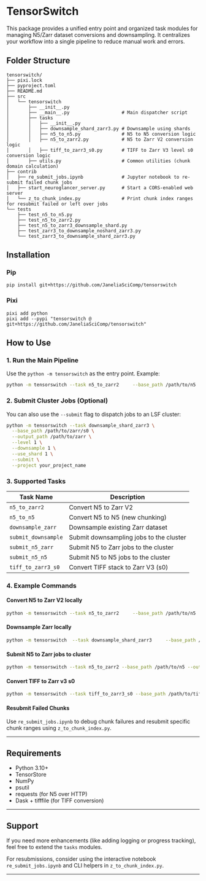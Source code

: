 # TensorSwitch

This package provides a unified entry point and organized task modules for managing N5/Zarr dataset conversions and downsampling. It centralizes your workflow into a single pipeline to reduce manual work and errors.

## Folder Structure

```
tensorswitch/
├── pixi.lock
├── pyproject.toml
├── README.md
├── src
│   └── tensorswitch
│       ├── __init__.py
│       ├── __main__.py                   # Main dispatcher script
│       ├── tasks
│       │   ├── __init__.py
│       │   ├── downsample_shard_zarr3.py # Downsample using shards
│       │   ├── n5_to_n5.py               # N5 to N5 conversion logic
│       │   ├── n5_to_zarr2.py            # N5 to Zarr V2 conversion logic
│       │   ├── tiff_to_zarr3_s0.py       # TIFF to Zarr V3 level s0 conversion logic  
│       ├── utils.py                      # Common utilities (chunk domain calculation)
├── contrib
│   ├── re_submit_jobs.ipynb              # Jupyter notebook to re-submit failed chunk jobs
│   ├── start_neuroglancer_server.py      # Start a CORS-enabled web server
│   └── z_to_chunk_index.py               # Print chunk index ranges for resubmit failed or left over jobs
└── tests
    ├── test_n5_to_n5.py
    ├── test_n5_to_zarr2.py
    ├── test_n5_to_zarr3_downsample_shard.py
    ├── test_zarr3_to_downsample_noshard_zarr3.py
    └── test_zarr3_to_downsample_shard_zarr3.py

```

## Installation

### Pip

```
pip install git+https://github.com/JaneliaSciComp/tensorswitch
```

### Pixi

```
pixi add python
pixi add --pypi "tensorswitch @ git+https://github.com/JaneliaSciComp/tensorswitch"
```

## How to Use

### 1. Run the Main Pipeline

Use the `python -m tensorswitch` as the entry point. Example:

```bash
python -m tensorswitch --task n5_to_zarr2     --base_path /path/to/n5     --output_path /path/to/zarr2     --level 0
```

### 2. Submit Cluster Jobs (Optional)

You can also use the `--submit` flag to dispatch jobs to an LSF cluster:

```bash
python -m tensorswitch --task downsample_shard_zarr3 \
  --base_path /path/to/zarr/s0 \
  --output_path /path/to/zarr \
  --level 1 \
  --downsample 1 \
  --use_shard 1 \
  --submit \
  --project your_project_name
```

### 3. Supported Tasks

| Task Name            | Description |
|----------------------|-----------------------------------------|
| `n5_to_zarr2`        | Convert N5 to Zarr V2                   |
| `n5_to_n5`           | Convert N5 to N5 (new chunking)         |
| `downsample_zarr`    | Downsample existing Zarr dataset        |
| `submit_downsample`  | Submit downsampling jobs to the cluster |
| `submit_n5_zarr`     | Submit N5 to Zarr jobs to the cluster   |
| `submit_n5_n5`       | Submit N5 to N5 jobs to the cluster     |
| `tiff_to_zarr3_s0`   | Convert TIFF stack to Zarr V3 (s0)      |


### 4. Example Commands

#### Convert N5 to Zarr V2 locally
```bash
python -m tensorswitch --task n5_to_zarr2     --base_path /path/to/n5     --output_path /path/to/zarr2     --level 0
```

#### Downsample Zarr locally
```bash
python -m tensorswitch  --task downsample_shard_zarr3     --base_path /path/to/zarr/s0     --output_path /path/to/zarr     --level 1     --use_shard 1
```

#### Submit N5 to Zarr jobs to cluster
```bash
python -m tensorswitch --task n5_to_zarr2 --base_path /path/to/n5 --output_path /path/to/zarr2 --submit --project your_project_name
```

#### Convert TIFF to Zarr v3 s0
```bash
python -m tensorswitch --task tiff_to_zarr3_s0 --base_path /path/to/tiff_folder --output_path /path/to/zarr3 --use_shard 0
```

#### Resubmit Failed Chunks
Use `re_submit_jobs.ipynb` to debug chunk failures and resubmit specific chunk ranges using `z_to_chunk_index.py`.


---

## Requirements

- Python 3.10+
- TensorStore
- NumPy
- psutil
- requests (for N5 over HTTP)
- Dask + tifffile (for TIFF conversion)

---

## Support

If you need more enhancements (like adding logging or progress tracking), feel free to extend the `tasks` modules.

For resubmissions, consider using the interactive notebook `re_submit_jobs.ipynb` and CLI helpers in `z_to_chunk_index.py`.

---
